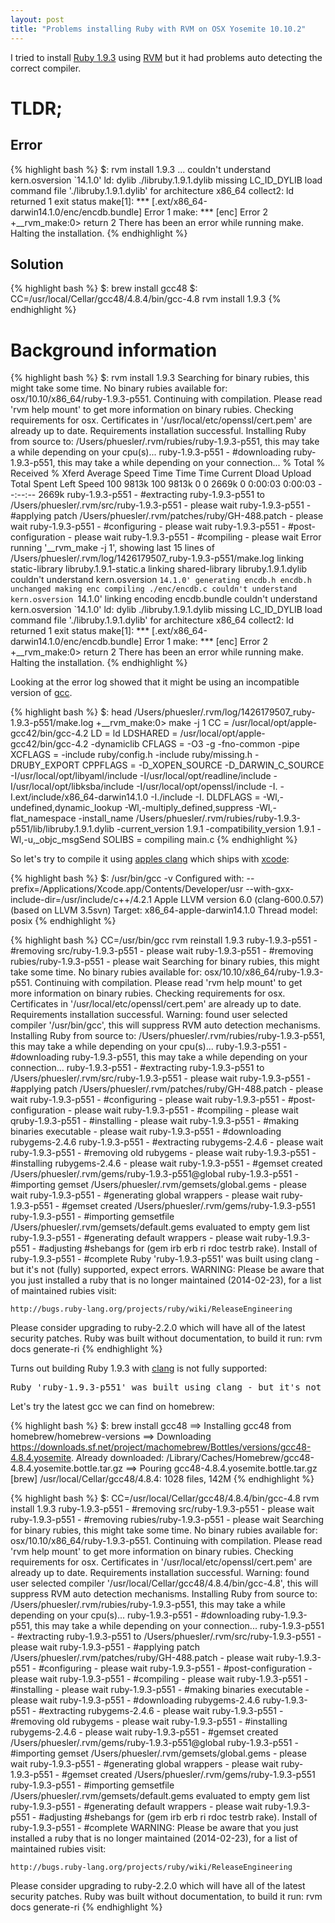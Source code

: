 ```yaml
---
layout: post
title: "Problems installing Ruby with RVM on OSX Yosemite 10.10.2"
---
```


I tried to install [Ruby 1.9.3](https://www.ruby-lang.org/en/downloads/) using [RVM](https://rvm.io) but it had problems auto detecting the correct compiler.

# TLDR;

## Error

{% highlight bash %}
$: rvm install 1.9.3
...
couldn't understand kern.osversion `14.1.0'
ld: dylib ./libruby.1.9.1.dylib missing LC_ID_DYLIB load command file './libruby.1.9.1.dylib' for architecture x86_64
collect2: ld returned 1 exit status
make[1]: *** [.ext/x86_64-darwin14.1.0/enc/encdb.bundle] Error 1
make: *** [enc] Error 2
+__rvm_make:0> return 2
There has been an error while running make. Halting the installation.
{% endhighlight %}

## Solution

{% highlight bash %}
$: brew install gcc48
$: CC=/usr/local/Cellar/gcc48/4.8.4/bin/gcc-4.8 rvm install 1.9.3
{% endhighlight %}


# Background information

{% highlight bash %}
$: rvm install 1.9.3
Searching for binary rubies, this might take some time.
No binary rubies available for: osx/10.10/x86_64/ruby-1.9.3-p551.
Continuing with compilation. Please read 'rvm help mount' to get more information on binary rubies.
Checking requirements for osx.
Certificates in '/usr/local/etc/openssl/cert.pem' are already up to date.
Requirements installation successful.
Installing Ruby from source to: /Users/phuesler/.rvm/rubies/ruby-1.9.3-p551, this may take a while depending on your cpu(s)...
ruby-1.9.3-p551 - #downloading ruby-1.9.3-p551, this may take a while depending on your connection...
  % Total    % Received % Xferd  Average Speed   Time    Time     Time  Current
                                 Dload  Upload   Total   Spent    Left  Speed
100 9813k  100 9813k    0     0  2669k      0  0:00:03  0:00:03 --:--:-- 2669k
ruby-1.9.3-p551 - #extracting ruby-1.9.3-p551 to /Users/phuesler/.rvm/src/ruby-1.9.3-p551 - please wait
ruby-1.9.3-p551 - #applying patch /Users/phuesler/.rvm/patches/ruby/GH-488.patch - please wait
ruby-1.9.3-p551 - #configuring - please wait
ruby-1.9.3-p551 - #post-configuration - please wait
ruby-1.9.3-p551 - #compiling - please wait
Error running '__rvm_make -j 1',
showing last 15 lines of /Users/phuesler/.rvm/log/1426179507_ruby-1.9.3-p551/make.log
linking static-library libruby.1.9.1-static.a
linking shared-library libruby.1.9.1.dylib
couldn't understand kern.osversion `14.1.0'
generating encdb.h
encdb.h unchanged
making enc
compiling ./enc/encdb.c
couldn't understand kern.osversion `14.1.0'
linking encoding encdb.bundle
couldn't understand kern.osversion `14.1.0'
ld: dylib ./libruby.1.9.1.dylib missing LC_ID_DYLIB load command file './libruby.1.9.1.dylib' for architecture x86_64
collect2: ld returned 1 exit status
make[1]: *** [.ext/x86_64-darwin14.1.0/enc/encdb.bundle] Error 1
make: *** [enc] Error 2
+__rvm_make:0> return 2
There has been an error while running make. Halting the installation.
{% endhighlight %}


Looking at the error log showed that it might be using an incompatible version of [gcc](https://gcc.gnu.org).


{% highlight bash %}
$: head /Users/phuesler/.rvm/log/1426179507_ruby-1.9.3-p551/make.log
+__rvm_make:0> make -j 1
	CC = /usr/local/opt/apple-gcc42/bin/gcc-4.2
	LD = ld
	LDSHARED = /usr/local/opt/apple-gcc42/bin/gcc-4.2 -dynamiclib
	CFLAGS = -O3 -g   -fno-common -pipe
	XCFLAGS = -include ruby/config.h -include ruby/missing.h -DRUBY_EXPORT
	CPPFLAGS = -D_XOPEN_SOURCE -D_DARWIN_C_SOURCE   -I/usr/local/opt/libyaml/include -I/usr/local/opt/readline/include -I/usr/local/opt/libksba/include -I/usr/local/opt/openssl/include -I. -I.ext/include/x86_64-darwin14.1.0 -I./include -I.
	DLDFLAGS = -Wl,-undefined,dynamic_lookup -Wl,-multiply_defined,suppress -Wl,-flat_namespace -install_name /Users/phuesler/.rvm/rubies/ruby-1.9.3-p551/lib/libruby.1.9.1.dylib -current_version 1.9.1 -compatibility_version 1.9.1  -Wl,-u,_objc_msgSend
	SOLIBS =
compiling main.c
{% endhighlight %}

So let's try to compile it using [apples clang](https://developer.apple.com/library/mac/documentation/CompilerTools/Conceptual/LLVMCompilerOverview/) which ships with [xcode](https://developer.apple.com/xcode/):


{% highlight bash %}
$:  /usr/bin/gcc -v
Configured with: --prefix=/Applications/Xcode.app/Contents/Developer/usr --with-gxx-include-dir=/usr/include/c++/4.2.1
Apple LLVM version 6.0 (clang-600.0.57) (based on LLVM 3.5svn)
Target: x86_64-apple-darwin14.1.0
Thread model: posix
{% endhighlight %}

{% highlight bash %}
CC=/usr/bin/gcc rvm reinstall 1.9.3
ruby-1.9.3-p551 - #removing src/ruby-1.9.3-p551 - please wait
ruby-1.9.3-p551 - #removing rubies/ruby-1.9.3-p551 - please wait
Searching for binary rubies, this might take some time.
No binary rubies available for: osx/10.10/x86_64/ruby-1.9.3-p551.
Continuing with compilation. Please read 'rvm help mount' to get more information on binary rubies.
Checking requirements for osx.
Certificates in '/usr/local/etc/openssl/cert.pem' are already up to date.
Requirements installation successful.
Warning: found user selected compiler '/usr/bin/gcc', this will suppress RVM auto detection mechanisms.
Installing Ruby from source to: /Users/phuesler/.rvm/rubies/ruby-1.9.3-p551, this may take a while depending on your cpu(s)...
ruby-1.9.3-p551 - #downloading ruby-1.9.3-p551, this may take a while depending on your connection...
ruby-1.9.3-p551 - #extracting ruby-1.9.3-p551 to /Users/phuesler/.rvm/src/ruby-1.9.3-p551 - please wait
ruby-1.9.3-p551 - #applying patch /Users/phuesler/.rvm/patches/ruby/GH-488.patch - please wait
ruby-1.9.3-p551 - #configuring - please wait
ruby-1.9.3-p551 - #post-configuration - please wait
ruby-1.9.3-p551 - #compiling - please wait
qruby-1.9.3-p551 - #installing - please wait
ruby-1.9.3-p551 - #making binaries executable - please wait
ruby-1.9.3-p551 - #downloading rubygems-2.4.6
ruby-1.9.3-p551 - #extracting rubygems-2.4.6 - please wait
ruby-1.9.3-p551 - #removing old rubygems - please wait
ruby-1.9.3-p551 - #installing rubygems-2.4.6 - please wait
ruby-1.9.3-p551 - #gemset created /Users/phuesler/.rvm/gems/ruby-1.9.3-p551@global
ruby-1.9.3-p551 - #importing gemset /Users/phuesler/.rvm/gemsets/global.gems - please wait
ruby-1.9.3-p551 - #generating global wrappers - please wait
ruby-1.9.3-p551 - #gemset created /Users/phuesler/.rvm/gems/ruby-1.9.3-p551
ruby-1.9.3-p551 - #importing gemsetfile /Users/phuesler/.rvm/gemsets/default.gems evaluated to empty gem list
ruby-1.9.3-p551 - #generating default wrappers - please wait
ruby-1.9.3-p551 - #adjusting #shebangs for (gem irb erb ri rdoc testrb rake).
Install of ruby-1.9.3-p551 - #complete
Ruby 'ruby-1.9.3-p551' was built using clang - but it's not (fully) supported, expect errors.
WARNING: Please be aware that you just installed a ruby that is no longer maintained (2014-02-23), for a list of maintained rubies visit:

    http://bugs.ruby-lang.org/projects/ruby/wiki/ReleaseEngineering

Please consider upgrading to ruby-2.2.0 which will have all of the latest security patches.
Ruby was built without documentation, to build it run: rvm docs generate-ri
{% endhighlight %}

Turns out building Ruby 1.9.3 with [clang](http://clang.llvm.org) is not fully supported:

<pre>
Ruby 'ruby-1.9.3-p551' was built using clang - but it's not (fully) supported, expect errors.
</pre>

Let's try the latest gcc we can find on homebrew:

{% highlight bash %}
$: brew install gcc48
==> Installing gcc48 from homebrew/homebrew-versions
==> Downloading https://downloads.sf.net/project/machomebrew/Bottles/versions/gcc48-4.8.4.yosemite.
Already downloaded: /Library/Caches/Homebrew/gcc48-4.8.4.yosemite.bottle.tar.gz
==> Pouring gcc48-4.8.4.yosemite.bottle.tar.gz
[brew]  /usr/local/Cellar/gcc48/4.8.4: 1028 files, 142M
{% endhighlight %}

{% highlight bash %}
$: CC=/usr/local/Cellar/gcc48/4.8.4/bin/gcc-4.8 rvm install 1.9.3
ruby-1.9.3-p551 - #removing src/ruby-1.9.3-p551 - please wait
ruby-1.9.3-p551 - #removing rubies/ruby-1.9.3-p551 - please wait
Searching for binary rubies, this might take some time.
No binary rubies available for: osx/10.10/x86_64/ruby-1.9.3-p551.
Continuing with compilation. Please read 'rvm help mount' to get more information on binary rubies.
Checking requirements for osx.
Certificates in '/usr/local/etc/openssl/cert.pem' are already up to date.
Requirements installation successful.
Warning: found user selected compiler '/usr/local/Cellar/gcc48/4.8.4/bin/gcc-4.8', this will suppress RVM auto detection mechanisms.
Installing Ruby from source to: /Users/phuesler/.rvm/rubies/ruby-1.9.3-p551, this may take a while depending on your cpu(s)...
ruby-1.9.3-p551 - #downloading ruby-1.9.3-p551, this may take a while depending on your connection...
ruby-1.9.3-p551 - #extracting ruby-1.9.3-p551 to /Users/phuesler/.rvm/src/ruby-1.9.3-p551 - please wait
ruby-1.9.3-p551 - #applying patch /Users/phuesler/.rvm/patches/ruby/GH-488.patch - please wait
ruby-1.9.3-p551 - #configuring - please wait
ruby-1.9.3-p551 - #post-configuration - please wait
ruby-1.9.3-p551 - #compiling - please wait
ruby-1.9.3-p551 - #installing - please wait
ruby-1.9.3-p551 - #making binaries executable - please wait
ruby-1.9.3-p551 - #downloading rubygems-2.4.6
ruby-1.9.3-p551 - #extracting rubygems-2.4.6 - please wait
ruby-1.9.3-p551 - #removing old rubygems - please wait
ruby-1.9.3-p551 - #installing rubygems-2.4.6 - please wait
ruby-1.9.3-p551 - #gemset created /Users/phuesler/.rvm/gems/ruby-1.9.3-p551@global
ruby-1.9.3-p551 - #importing gemset /Users/phuesler/.rvm/gemsets/global.gems - please wait
ruby-1.9.3-p551 - #generating global wrappers - please wait
ruby-1.9.3-p551 - #gemset created /Users/phuesler/.rvm/gems/ruby-1.9.3-p551
ruby-1.9.3-p551 - #importing gemsetfile /Users/phuesler/.rvm/gemsets/default.gems evaluated to empty gem list
ruby-1.9.3-p551 - #generating default wrappers - please wait
ruby-1.9.3-p551 - #adjusting #shebangs for (gem irb erb ri rdoc testrb rake).
Install of ruby-1.9.3-p551 - #complete
WARNING: Please be aware that you just installed a ruby that is no longer maintained (2014-02-23), for a list of maintained rubies visit:

    http://bugs.ruby-lang.org/projects/ruby/wiki/ReleaseEngineering

Please consider upgrading to ruby-2.2.0 which will have all of the latest security patches.
Ruby was built without documentation, to build it run: rvm docs generate-ri
{% endhighlight %}

